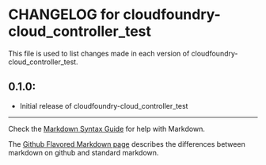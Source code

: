 # CHANGELOG for cloudfoundry-cloud_controller_test

This file is used to list changes made in each version of cloudfoundry-cloud_controller_test.

## 0.1.0:

* Initial release of cloudfoundry-cloud_controller_test

- - - 
Check the [Markdown Syntax Guide](http://daringfireball.net/projects/markdown/syntax) for help with Markdown.

The [Github Flavored Markdown page](http://github.github.com/github-flavored-markdown/) describes the differences between markdown on github and standard markdown.
